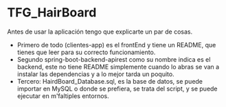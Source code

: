 # TFG_HairBoard
 
Antes de usar la aplicación tengo que explicarte un par de cosas.
- Primero de todo (clientes-app) es el frontEnd y tiene un README, que tienes que leer para su correcto funcionamiento.
- Segundo spring-boot-backend-apirest como su nombre indica es el backend, este no tiene README simplemente cuando lo abras se van a instalar las dependencias y a lo mejor tarda un poquito.
- Tercero: HairdBoard_Database.sql, es la base de datos, se puede importar en MySQL o donde se prefiera, se trata del script, y se puede ejecutar en m\'faltiples entornos.
